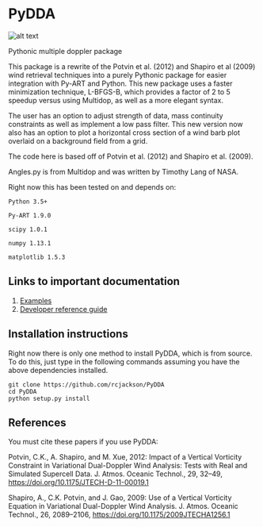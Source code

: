 # PyDDA
![alt text](https://github.com/rcjackson/PyDDA/blob/pydda_devel/pydda%20logo.png "Logo Title Text 1")

Pythonic multiple doppler package

This package is a rewrite of the Potvin et al. (2012) and Shapiro et al (2009) wind retrieval techniques into a purely Pythonic package for easier integration with Py-ART and Python. This new package uses a faster minimization technique, L-BFGS-B, which provides a factor of 2 to 5 speedup versus using Multidop, as well as a more elegant syntax.

The user has an option to adjust strength of data, mass continuity constraints as well as implement a low pass filter. This new version now also has an option to plot a horizontal cross section of a wind barb plot overlaid on a background field from a grid. 

The code here is based off of Potvin et al. (2012) and Shapiro et al. (2009).

Angles.py is from Multidop and was written by Timothy Lang of NASA.

Right now this has been tested on and depends on:

    Python 3.5+

    Py-ART 1.9.0
    
    scipy 1.0.1
    
    numpy 1.13.1
    
    matplotlib 1.5.3

## Links to important documentation

1. [Examples](https://rcjackson.github.io/PyDDA/source/auto_examples/plot_examples.html)
2. [Developer reference guide](https://rcjackson.github.io/PyDDA/dev_reference/index.html)

## Installation instructions
Right now there is only one method to install PyDDA, which is from source. To
do this, just type in the following commands assuming you have the above 
dependencies installed.

```
git clone https://github.com/rcjackson/PyDDA
cd PyDDA
python setup.py install
```

## References
You must cite these papers if you use PyDDA:

Potvin, C.K., A. Shapiro, and M. Xue, 2012: Impact of a Vertical Vorticity Constraint in Variational Dual-Doppler Wind Analysis: Tests with Real and Simulated Supercell Data. J. Atmos. Oceanic Technol., 29, 32–49, https://doi.org/10.1175/JTECH-D-11-00019.1

Shapiro, A., C.K. Potvin, and J. Gao, 2009: Use of a Vertical Vorticity Equation in Variational Dual-Doppler Wind Analysis. J. Atmos. Oceanic Technol., 26, 2089–2106, https://doi.org/10.1175/2009JTECHA1256.1

